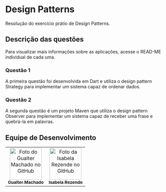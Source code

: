 # Design Patterns
Resolução do exercício prátio de Design Patterns.

## Descrição das questões
Para visualizar mais informações sobre as aplicações, acesse o READ-ME individual de cada uma.

### Questão 1
A primeira questão foi desenvolvida em Dart e utiliza o design pattern Strategy para implementar um sistema capaz de ordenar dados.

### Questão 2
A segunda questão é um projeto Maven que utiliza o design pattern Observer para implementar um sistema capaz de receber uma frase e quebrá-la em palavras.

## Equipe de Desenvolvimento


<table>
  <tr>
    <td align="center">
      <a href="https://github.com/GualterMM">
        <img src="https://avatars.githubusercontent.com/u/35864822?v=4" width="100px;" alt="Foto do Gualter Machado no GitHub"/><br>
        <sub>
          <b>Gualter Machado</b>
        </sub>
      </a>
    </td>
    <td align="center">
      <a href="https://github.com/IsabelaRezendeB">
        <img src="https://avatars.githubusercontent.com/u/49520751?v=4" width="100px;" alt="Foto da Isabela Rezende no GitHub"/><br>
        <sub>
          <b>Isabela Rezende</b>
        </sub>
      </a>
    </td>
  </tr>
</table>
